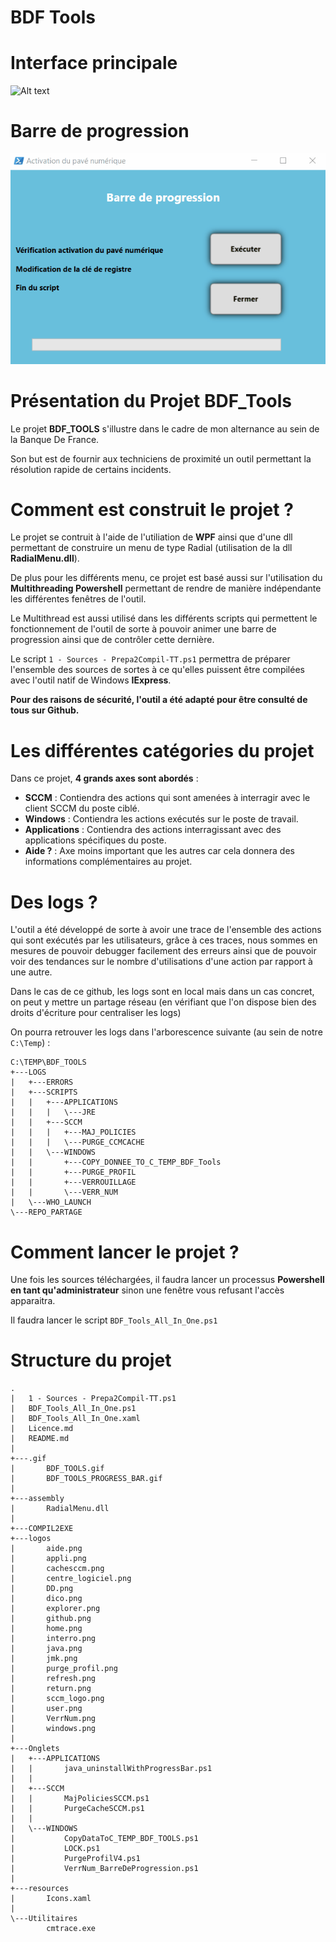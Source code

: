 # BDF Tools

Interface principale
=========
![Alt text](.gif/BDF_TOOLS.gif)

Barre de progression
=========
![Alt text](.gif/BDF_TOOLS_PROGRESS_BAR.gif)

Présentation du Projet BDF_Tools
=========

Le projet __BDF_TOOLS__ s'illustre dans le cadre de mon alternance au sein de la Banque De France.

Son but est de fournir aux techniciens de proximité un outil permettant la résolution rapide de certains incidents.

Comment est construit le projet ?
=========
Le projet se contruit à l'aide de l'utiliation de __WPF__ ainsi que d'une dll permettant de construire un menu de type Radial (utilisation de la dll __RadialMenu.dll__).

De plus pour les différents menu, ce projet est basé aussi sur l'utilisation du __Multithreading Powershell__ permettant de rendre de manière indépendante les différentes fenêtres de l'outil.

Le Multithread est aussi utilisé dans les différents scripts qui permettent le fonctionnement de l'outil de sorte à pouvoir animer une barre de progression ainsi que de contrôler cette dernière.

Le script ```1 - Sources - Prepa2Compil-TT.ps1``` permettra de préparer l'ensemble des sources de sortes à ce qu'elles puissent être compilées avec l'outil natif de Windows __IExpress__.

__Pour des raisons de sécurité, l'outil a été adapté pour être consulté de tous sur Github.__

Les différentes catégories du projet
=========
Dans ce projet, __4 grands axes sont abordés__ :

- __SCCM__ : Contiendra des actions qui sont amenées à interragir avec le client SCCM du poste ciblé.
- __Windows__ : Contiendra les actions exécutés sur le poste de travail.
- __Applications__ : Contiendra des actions interragissant avec des applications spécifiques du poste.
- __Aide ?__ : Axe moins important que les autres car cela donnera des informations complémentaires au projet.

Des logs ?
=========
L'outil a été développé de sorte à avoir une trace de l'ensemble des actions qui sont exécutés par les utilisateurs, grâce à ces traces, nous sommes en mesures de pouvoir debugger facilement des erreurs ainsi que de pouvoir voir des tendances sur le nombre d'utilisations d'une action par rapport à une autre.

Dans le cas de ce github, les logs sont en local mais dans un cas concret, on peut y mettre un partage réseau (en vérifiant que l'on dispose bien des droits d'écriture pour centraliser les logs)

On pourra retrouver les logs dans l'arborescence suivante (au sein de notre ```C:\Temp```) :
```
C:\TEMP\BDF_TOOLS
+---LOGS
|   +---ERRORS
|   +---SCRIPTS
|   |   +---APPLICATIONS
|   |   |   \---JRE
|   |   +---SCCM
|   |   |   +---MAJ_POLICIES
|   |   |   \---PURGE_CCMCACHE
|   |   \---WINDOWS
|   |       +---COPY_DONNEE_TO_C_TEMP_BDF_Tools
|   |       +---PURGE_PROFIL
|   |       +---VERROUILLAGE
|   |       \---VERR_NUM
|   \---WHO_LAUNCH
\---REPO_PARTAGE
```

Comment lancer le projet ?
=========
Une fois les sources téléchargées, il faudra lancer un processus __Powershell en tant qu'administrateur__ sinon une fenêtre vous refusant l'accès apparaitra.

Il faudra lancer le script ```BDF_Tools_All_In_One.ps1``` 

Structure du projet
=========
```
.
|   1 - Sources - Prepa2Compil-TT.ps1     
|   BDF_Tools_All_In_One.ps1
|   BDF_Tools_All_In_One.xaml
|   Licence.md
|   README.md
|
+---.gif
|       BDF_TOOLS.gif
|       BDF_TOOLS_PROGRESS_BAR.gif        
|
+---assembly
|       RadialMenu.dll
|
+---COMPIL2EXE
+---logos
|       aide.png
|       appli.png
|       cachesccm.png
|       centre_logiciel.png
|       DD.png
|       dico.png
|       explorer.png
|       github.png
|       home.png
|       interro.png
|       java.png
|       jmk.png
|       purge_profil.png
|       refresh.png
|       return.png
|       sccm_logo.png
|       user.png
|       VerrNum.png
|       windows.png
|
+---Onglets
|   +---APPLICATIONS
|   |       java_uninstallWithProgressBar.ps1
|   |
|   +---SCCM
|   |       MajPoliciesSCCM.ps1
|   |       PurgeCacheSCCM.ps1
|   |
|   \---WINDOWS
|           CopyDataToC_TEMP_BDF_TOOLS.ps1
|           LOCK.ps1
|           PurgeProfilV4.ps1
|           VerrNum_BarreDeProgression.ps1
|
+---resources
|       Icons.xaml
|
\---Utilitaires
        cmtrace.exe
```
